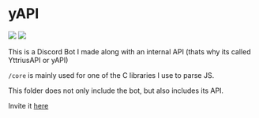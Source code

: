 # yAPI
![](https://img.shields.io/github/languages/code-size/exoad/yAPI) ![](https://img.shields.io/github/repo-size/exoad/yAPI)

This is a Discord Bot I made along with an internal API (thats why its called YttriusAPI or yAPI)

`/core` is mainly used for one of the C libraries I use to parse JS.

This folder does not only include the bot, but also includes its API.

Invite it [here](https://discord.com/oauth2/authorize?client_id=871572127806017627&permissions=3154508918&scope=bot)
